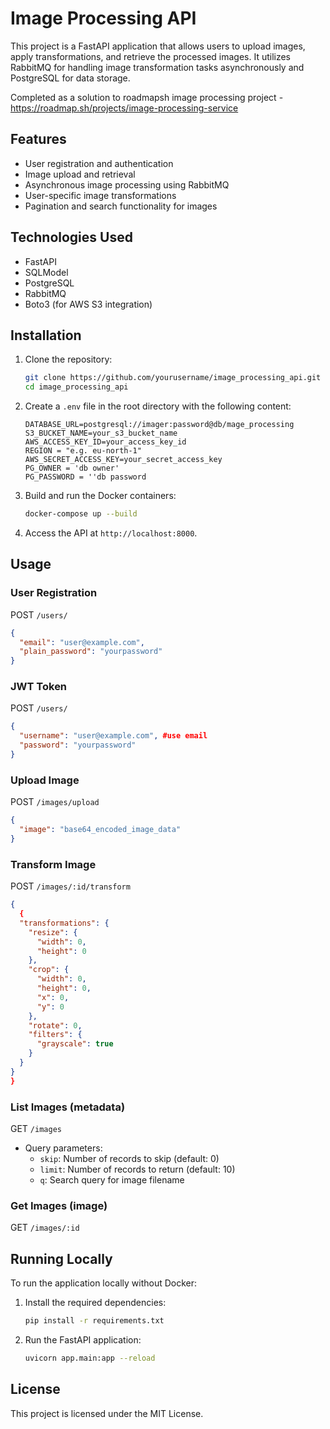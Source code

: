 # Image Processing API

This project is a FastAPI application that allows users to upload images, apply transformations, and retrieve the processed images. It utilizes RabbitMQ for handling image transformation tasks asynchronously and PostgreSQL for data storage.

Completed as a solution to roadmapsh image processing project - https://roadmap.sh/projects/image-processing-service

## Features

- User registration and authentication
- Image upload and retrieval
- Asynchronous image processing using RabbitMQ
- User-specific image transformations
- Pagination and search functionality for images

## Technologies Used

- FastAPI
- SQLModel
- PostgreSQL
- RabbitMQ
- Boto3 (for AWS S3 integration)

## Installation

1. Clone the repository:
   ```bash
   git clone https://github.com/yourusername/image_processing_api.git
   cd image_processing_api
   ```

2. Create a `.env` file in the root directory with the following content:
   ```
   DATABASE_URL=postgresql://imager:password@db/mage_processing
   S3_BUCKET_NAME=your_s3_bucket_name
   AWS_ACCESS_KEY_ID=your_access_key_id
   REGION = "e.g. eu-north-1"
   AWS_SECRET_ACCESS_KEY=your_secret_access_key
   PG_OWNER = 'db owner'
   PG_PASSWORD = ''db password
   ```

3. Build and run the Docker containers:
   ```bash
   docker-compose up --build
   ```

4. Access the API at `http://localhost:8000`.

## Usage

### User Registration

POST `/users/`
```json
{
  "email": "user@example.com",
  "plain_password": "yourpassword"
}
```

### JWT Token

POST `/users/`
```json
{
  "username": "user@example.com", #use email
  "password": "yourpassword"
}
```

### Upload Image

POST `/images/upload`
```json
{
  "image": "base64_encoded_image_data"
}
```

### Transform Image

POST `/images/:id/transform`
```json
{
  {
  "transformations": {
    "resize": {
      "width": 0,
      "height": 0
    },
    "crop": {
      "width": 0,
      "height": 0,
      "x": 0,
      "y": 0
    },
    "rotate": 0,
    "filters": {
      "grayscale": true
    }
  }
}
}
```

### List Images (metadata)

GET `/images`
- Query parameters:
  - `skip`: Number of records to skip (default: 0)
  - `limit`: Number of records to return (default: 10)
  - `q`: Search query for image filename

### Get Images (image)

GET `/images/:id`

## Running Locally

To run the application locally without Docker:

1. Install the required dependencies:
   ```bash
   pip install -r requirements.txt
   ```

2. Run the FastAPI application:
   ```bash
   uvicorn app.main:app --reload
   ```

## License

This project is licensed under the MIT License.
